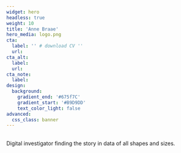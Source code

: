 ```yaml
---
widget: hero
headless: true
weight: 10
title: 'Anne Braae'
hero_media: logo.png
cta:
  label: '' # download CV ''
  url: 
cta_alt:
  label: 
  url: 
cta_note: 
  label:
design:
  background:
    gradient_end: '#675f7C'
    gradient_start: '#B9D9DD'
    text_color_light: false
advanced:
  css_class: banner
---
```

<br />
Digital investigator finding the story in data of all shapes and sizes.